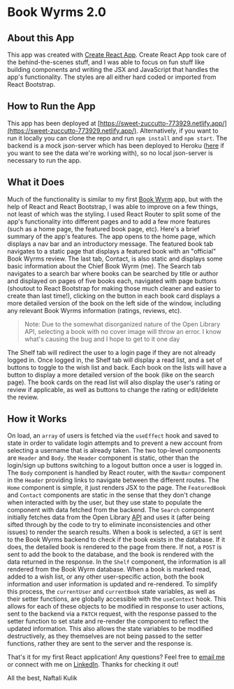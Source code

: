 # Book Wyrms 2.0

## About this App

This app was created with [Create React App](https://github.com/facebook/create-react-app). Create React App took care of the behind-the-scenes stuff, and I was able to focus on fun stuff like building components and writing the JSX and JavaScript that handles the app's functionality. The styles are all either hard coded or imported from React Bootstrap.

## How to Run the App

 This app has been deployed at [https://sweet-zuccutto-773929.netlify.app/](https://sweet-zuccutto-773929.netlify.app/). Alternatively, if you want to run it locally you can clone the repo and run `npm install` and `npm start`. The backend is a mock json-server which has been deployed to Heroku ([here](https://book-wyrm-api.herokuapp.com/) if you want to see the data we're working with), so no local json-server is necessary to run the app.

## What it Does

Much of the functionality is similar to my first [Book Wyrm](https://github.com/nkulik94/book-wyrmz) app, but with the help of React and React Bootstrap, I was able to improve on a few things, not least of which was the styling. I used React Router to split some of the app's functionality into different pages and to add a few more features (such as a home page, the featured book page, etc). Here's a brief summary of the app's features. The app opens to the home page, which displays a nav bar and an introductory message. The featured book tab navigates to a static page that displays a featured book with an "official" Book Wyrms review. The last tab, Contact, is also static and displays some basic information about the Chief Book Wyrm (me). The Search tab navigates to a search bar where books can be searched by title or author and displayed on pages of five books each, navigated with page buttons (shoutout to React Bootstrap for making those much cleaner and easier to create than last time!), clicking on the button in each book card displays a more detailed version of the book on the left side of the window, including any relevant Book Wyrms information (ratings, reviews, etc).

> Note: Due to the somewhat disorganized nature of the Open Library API, selecting a book with no cover image will throw an error. I know what's causing the bug and I hope to get to it one day

The Shelf tab will redirect the user to a login page if they are not already logged in. Once logged in, the Shelf tab will display a read list, and a set of buttons to toggle to the wish list and back. Each book on the lists will have a button to display a more detailed version of the book (like on the search page). The book cards on the read list will also display the user's rating or review if applicable, as well as buttons to change the rating or edit/delete the review.

## How it Works

On load, an `array` of users is fetched via the `useEffect` hook and saved to state in order to validate login attempts and to prevent a new account from selecting a username that is already taken. The two top-level components are `Header` and `Body`. the `Header` component is static, other than the login/sign up buttons switching to a logout button once a user is logged in. The `Body` component is handled by React router, with the `NavBar` component in the `Header` providing links to navigate between the different routes. The `Home` component is simple, it just renders JSX to the page. The `FeaturedBook` and `Contact` components are static in the sense that they don't change when interacted with by the user, but they use state to populate the component with data fetched from the backend. The `Search` component initially fetches data from the Open Library [API](https://openlibrary.org/developers/api) and uses it (after being sifted through by the code to try to eliminate inconsistencies and other issues) to render the search results. When a book is selected, a `GET` is sent to the Book Wyrms backend to check if the book exists in the database. If it does, the detailed book is rendered to the page from there. If not, a `POST` is sent to add the book to the database, and the book is rendered with the data returned in the response. In the `Shelf` component, the information is all rendered from the Book Wyrm database. When a book is marked read, added to a wish list, or any other user-specific action, both the book information and user information is updated and re-rendered. To simplify this process, the `currentUser` and `currentBook` state variables, as well as their setter functions, are globally accessible with the `useContext` hook. This allows for each of these objects to be modified in response to user actions, sent to the backend via a `PATCH` request, with the response passed to the setter function to set state and re-render the component to reflect the updated information. This also allows the state variables to be modified destructively, as they themselves are not being passed to the setter functions, rather they are sent to the server and the response is.

That's it for my first React application! Any questions? Feel free to [email me](mailto:naftalikulikse@gmail.com) or connect with me on [LinkedIn](https://www.linkedin.com/in/naftali-kulik-se/). Thanks for checking it out!

All the best,
Naftali Kulik